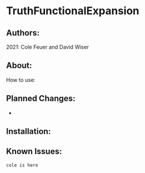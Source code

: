 # TruthFunctionalExpansion
## Authors:
2021:
Cole Feuer and David Wiser

## About:

How to use:


## Planned Changes:
-

## Installation:

## Known Issues:
    cole is here
